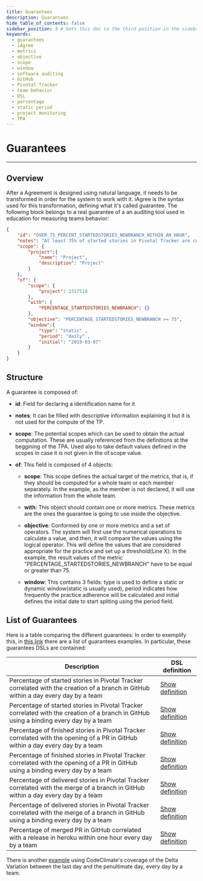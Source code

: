 ```yaml
---
title: Guarantees
description: Guarantees
hide_table_of_contents: false
sidebar_position: 3 # Sets this doc to the third position in the sidebar
keywords:
  - guarantees
  - iAgree
  - metrics
  - objective
  - scope
  - window
  - software auditing
  - GitHub
  - Pivotal Tracker
  - team behavior
  - DSL
  - percentage
  - static period
  - project monitoring
  - TPA
---
```


# Guarantees

---

## Overview

After a Agreement is designed using natural language, it needs to be transformed in order for the system to work with it. iAgree is the syntax used for this transformation, defining what it's called guarantee. The following block belongs to a real guarantee of a an auditing tool used in education for measuring teams behavior:

```json
{
    "id": "OVER_75_PERCENT_STARTEDSTORIES_NEWBRANCH_WITHIN_AN_HOUR",
    "notes": "At least 75% of started stories in Pivotal Tracker are correlated with the creation of a branch in GitHub within an hour.",
    "scope": {
        "project":{
            "name": "Project",
            "description": "Project"
        }
    },
    "of": {
        "scope": {
            "project": 2317518
        },
        "with": {
            "PERCENTAGE_STARTEDSTORIES_NEWBRANCH": {}
        },
        "objective": "PERCENTAGE_STARTEDSTORIES_NEWBRANCH >= 75",        
        "window":{
            "type": "static" ,
            "period": "daily" ,
            "initial": "2019-03-07"
        }
    }    
}
```

## Structure

A guarantee is composed of:

* **id**: Field for declaring a identification name for it

* **notes**: It can be filled with descriptive information
explaining it but it is not used for the compute of the TP.

* **scope**: The potential scopes which can be used to obtain the actual computation. These are usually referenced from the definitions at the beggining of the TPA. Used also to take default values defined in the scopes in case it is not given in the of.scope value.

* **of**: This field is composed of 4 objects:

    * **scope**: This scope defines the actual target of the metrics, that is, if they should be computed for a whole team or each member separately. In the example, as the member is not declared, it will use the information from the whole team.

    * **with**: This object should contain one or more metrics. These metrics are the ones the guarantee is going to use inside the objective.

    * **objective**: Conformed by one or more metrics and a set of operators. The system will first use the numerical operations to calculate a value, and then, it will compare the values using the logical operator. This will define the values that are considered appropriate for the practice and set up a threshold(Line X). In the example, the result values of the metric "PERCENTAGE_STARTEDSTORIES_NEWBRANCH" have to be equal or greater than 75.

    * **window**: This contains 3 fields: type is used to define a static or dynamic window(static is usually used), period indicates how frequently the practice adherence will be calculated and initial defines the initial date to start spliting using the period field.

## List of Guarantees

Here is a table comparing the different guarantees:
In order to exemplify this, in [this link](https://github.com/isa-group/governify-examples/blob/master/metrics/event-collector/README.md#guarantees) there are a list of guarantees examples. In particular, these guarantees DSLs are contained:

| Description                                                                                                                             | DSL definition                                                                                                                                                    |
|-----------------------------------------------------------------------------------------------------------------------------------------|-------------------------------------------------------------------------------------------------------------------------------------------------------------------|
| Percentage of started stories in Pivotal Tracker correlated with the creation of a branch in GitHub within a day every day by a team    | [Show definition](https://github.com/isa-group/governify-examples/blob/master/metrics/event-collector#75_percent_newbranch_started_stories_within_a_day)          |
| Percentage of started stories in Pivotal Tracker correlated with the creation of a branch in GitHub using a binding every day by a team | [Show definition](https://github.com/isa-group/governify-examples/blob/master/metrics/event-collector#75_percent_newbranch_started_stories_within_a_day_bind)     |
| Percentage of finished stories in Pivotal Tracker correlated with the opening of a PR in GitHub within a day every day by a team        | [Show definition](https://github.com/isa-group/governify-examples/blob/master/metrics/event-collector#75_percent_master_pr_open_finsh_stories_within_a_day)       |
| Percentage of finished stories in Pivotal Tracker correlated with the opening of a PR in GitHub using a binding every day by a team     | [Show definition](https://github.com/isa-group/governify-examples/blob/master/metrics/event-collector#75_percent_master_pr_open_finsh_stories_within_a_day_bind)  |
| Percentage of delivered stories in Pivotal Tracker correlated with the merge of a branch in GitHub within a day every day by a team     | [Show definition](https://github.com/isa-group/governify-examples/blob/master/metrics/event-collector#75_percent_master_pr_merge_delvr_stories_within_a_day)      |
| Percentage of delivered stories in Pivotal Tracker correlated with the merge of a branch in GitHub using a binding every day by a team  | [Show definition](https://github.com/isa-group/governify-examples/blob/master/metrics/event-collector#75_percent_master_pr_merge_delvr_stories_within_a_day_bind) |
| Percentage of merged PR in GitHub correlated with a release in heroku within one hour every day by a team                               | [Show definition](https://github.com/isa-group/governify-examples/blob/master/metrics/event-collector#75_percent_master_pr_merge_deploy_within_a_day)             |

There is another [example](https://github.com/isa-group/governify-examples/blob/master/metrics/event-collector#coverage_delta_variation_higher_equal_zero) using CodeClimate's coverage of the Delta Variation between the last day and the penultimate day, every day by a team.

